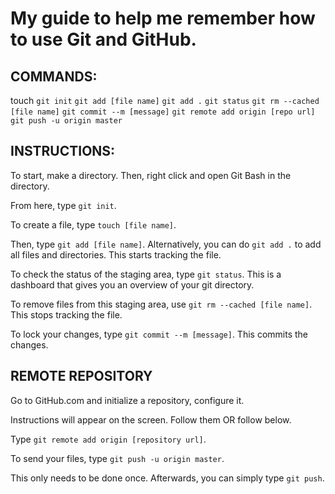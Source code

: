 # My guide to help me remember how to use Git and GitHub.

## COMMANDS:
touch
`git init`
`git add [file name]`
`git add .`
`git status`
`git rm --cached [file name]`
`git commit --m [message]`
`git remote add origin [repo url]`
`git push -u origin master`

## INSTRUCTIONS:

To start, make a directory. Then, right click and open Git Bash in the directory.

From here, type `git init`.

To create a file, type `touch [file name]`.

Then, type `git add [file name]`. Alternatively, you can do `git add .` to add all files and directories.
This starts tracking the file.

To check the status of the staging area, type `git status`. This is a dashboard that gives you an overview of your git directory.

To remove files from this staging area, use `git rm --cached [file name]`.
This stops tracking the file.

To lock your changes, type `git commit --m [message]`.
This commits the changes.

## REMOTE REPOSITORY

Go to GitHub.com and initialize a repository, configure it.

Instructions will appear on the screen. Follow them OR follow below.

Type `git remote add origin [repository url]`.

To send your files, type `git push -u origin master`.

This only needs to be done once. Afterwards, you can simply type `git push`.